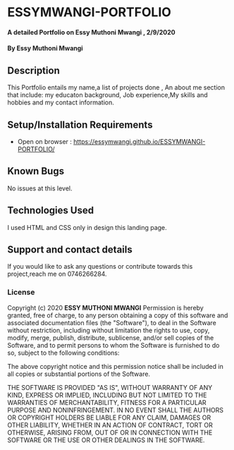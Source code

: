 # ESSYMWANGI-PORTFOLIO
#### A detailed Portfolio on Essy Muthoni Mwangi , 2/9/2020
#### By **Essy Muthoni Mwangi**
## Description
This Portfolio entails my name,a list of projects done , An about me section that include: my educaton background, Job experience,My skills and hobbies and my contact information.
## Setup/Installation Requirements
* Open on browser : https://essymwangi.github.io/ESSYMWANGI-PORTFOLIO/
## Known Bugs
No issues at this level.
## Technologies Used
I used HTML and CSS only in design this landing page.
## Support and contact details
If you would like to ask any questions or contribute towards this project,reach me on 0746266284.
### License
Copyright (c) 2020 **ESSY MUTHONI MWANGI**
Permission is hereby granted, free of charge, to any person obtaining a copy of this software and associated documentation files (the "Software"), to deal in the Software without restriction, including without limitation the rights to use, copy, modify, merge, publish, distribute, sublicense, and/or sell copies of the Software, and to permit persons to whom the Software is furnished to do so, subject to the following conditions:

The above copyright notice and this permission notice shall be included in all copies or substantial portions of the Software.

THE SOFTWARE IS PROVIDED "AS IS", WITHOUT WARRANTY OF ANY KIND, EXPRESS OR IMPLIED, INCLUDING BUT NOT LIMITED TO THE WARRANTIES OF MERCHANTABILITY, FITNESS FOR A PARTICULAR PURPOSE AND NONINFRINGEMENT. IN NO EVENT SHALL THE AUTHORS OR COPYRIGHT HOLDERS BE LIABLE FOR ANY CLAIM, DAMAGES OR OTHER LIABILITY, WHETHER IN AN ACTION OF CONTRACT, TORT OR OTHERWISE, ARISING FROM, OUT OF OR IN CONNECTION WITH THE SOFTWARE OR THE USE OR OTHER DEALINGS IN THE SOFTWARE.
